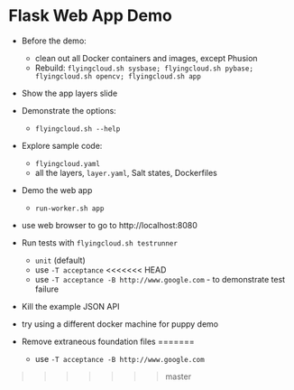 # Flask Web App Demo

* Before the demo:
    * clean out all Docker containers and images, except Phusion
    * Rebuild: `flyingcloud.sh sysbase; flyingcloud.sh pybase; flyingcloud.sh opencv; flyingcloud.sh app`
* Show the app layers slide
* Demonstrate the options:
    * `flyingcloud.sh --help`
* Explore sample code:
    * `flyingcloud.yaml`
    * all the layers, `layer.yaml`, Salt states, Dockerfiles
* Demo the web app
    * `run-worker.sh app`
* use web browser to go to http://localhost:8080
* Run tests with `flyingcloud.sh testrunner`
    * `unit` (default)
    * use `-T acceptance`
<<<<<<< HEAD
    * use `-T acceptance -B http://www.google.com` - to demonstrate test failure



* Kill the example JSON API
* try using a different docker machine for puppy demo
* Remove extraneous foundation files
=======
    * use `-T acceptance -B http://www.google.com`
>>>>>>> master
